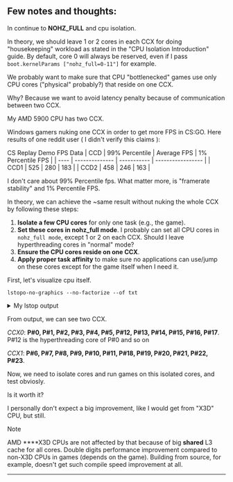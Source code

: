 **Few notes and thoughts:**
------------------------------------------------

In continue to **NOHZ_FULL** and cpu isolation.

In theory, we should leave 1 or 2 cores in each CCX for doing "housekeeping" workload as stated in the "CPU Isolation Introduction" guide.
By default, core 0 will always be reserved, even if I pass `boot.kernelParams ["nohz_full=0-11"]` for example.

We probably want to make sure that CPU "bottlenecked" games use only CPU cores ("physical" probably?) that reside on one CCX.

Why? Because we want to avoid latency penalty because of communication between two CCX.

My AMD 5900 CPU has two CCX.

Windows gamers nuking one CCX in order to get more FPS in CS:GO. Here results of one reddit user ( I didn't verify this claims ):

CS Replay Demo FPS Data
| CCD  | 99% Percentile | Average FPS | 1% Percentile FPS |
| ---- | -------------- | ----------- | ----------------- |
| CCD1 | 525            | 280         | 183               |
| CCD2 | 458            | 246         | 163               |

I don't care about 99% Percentile fps. What matter more, is "framerate stability" and 1% Percentile FPS.

In theory, we can achieve the ~same result without nuking the whole CCX by following these steps:

1. **Isolate a few CPU cores** for only one task (e.g., the game).
2. **Set these cores in nohz_full mode**. I probably can set all CPU cores in `nohz_full mode`, except 1 or 2 on each CCX. Should I leave hyperthreading cores in "normal" mode?
3. **Ensure the CPU cores reside on one CCX**.
4. **Apply proper task affinity** to make sure no applications can use/jump on these cores except for the game itself when I need it.


First, let's visualize cpu itself.

```shell
lstopo-no-graphics --no-factorize --of txt
```

<details>

 <summary>My lstop output</summary>

```shell
┌─────────────────────────────────────────────────────────────────────────────────────────────────────────────────────────────────────────────────────────────────────────┐
│ Machine (63GB total)                                                                                                                                                    │
│                                                                                                                                                                         │
│ ┌──────────────────────────────────────────────────────────────────────────────────────────────────────┐  ├┤╶─┬─────┼┤╶───────┬───────────────────┐                     │
│ │ Package L#0                                                                                          │      │7.9       7.9  │ PCI 01:00.0       │                     │
│ │                                                                                                      │      │               │                   │                     │
│ │ ┌──────────────────────────────────────────────────────────────────────────────────────────────────┐ │      │               │ ┌───────────────┐ │                     │
│ │ │ NUMANode L#0 P#0 (63GB)                                                                          │ │      │               │ │ Block nvme1n1 │ │                     │
│ │ └──────────────────────────────────────────────────────────────────────────────────────────────────┘ │      │               │ │               │ │                     │
│ │                                                                                                      │      │               │ │ 1907 GB       │ │                     │
│ │ ┌──────────────────────────────────────────────────────────────────────────────────────────────────┐ │      │               │ └───────────────┘ │                     │
│ │ │ L3 (32MB)                                                                                        │ │      │               └───────────────────┘                     │
│ │ └──────────────────────────────────────────────────────────────────────────────────────────────────┘ │      │                                                         │
│ │                                                                                                      │      ├─────┼┤╶───────┼┤╶─┬─────┼┤╶───────┬───────────────────┐ │
│ │ ┌─────────────┐  ┌─────────────┐  ┌─────────────┐  ┌─────────────┐  ┌─────────────┐  ┌─────────────┐ │      │7.9       7.9      │7.9       7.9  │ PCI 04:00.0       │ │
│ │ │ L2 (512KB)  │  │ L2 (512KB)  │  │ L2 (512KB)  │  │ L2 (512KB)  │  │ L2 (512KB)  │  │ L2 (512KB)  │ │      │                   │               │                   │ │
│ │ └─────────────┘  └─────────────┘  └─────────────┘  └─────────────┘  └─────────────┘  └─────────────┘ │      │                   │               │ ┌───────────────┐ │ │
│ │                                                                                                      │      │                   │               │ │ Block nvme0n1 │ │ │
│ │ ┌─────────────┐  ┌─────────────┐  ┌─────────────┐  ┌─────────────┐  ┌─────────────┐  ┌─────────────┐ │      │                   │               │ │               │ │ │
│ │ │ L1d (32KB)  │  │ L1d (32KB)  │  │ L1d (32KB)  │  │ L1d (32KB)  │  │ L1d (32KB)  │  │ L1d (32KB)  │ │      │                   │               │ │ 1863 GB       │ │ │
│ │ └─────────────┘  └─────────────┘  └─────────────┘  └─────────────┘  └─────────────┘  └─────────────┘ │      │                   │               │ └───────────────┘ │ │
│ │                                                                                                      │      │                   │               └───────────────────┘ │
│ │ ┌─────────────┐  ┌─────────────┐  ┌─────────────┐  ┌─────────────┐  ┌─────────────┐  ┌─────────────┐ │      │                   │                                     │
│ │ │ L1i (32KB)  │  │ L1i (32KB)  │  │ L1i (32KB)  │  │ L1i (32KB)  │  │ L1i (32KB)  │  │ L1i (32KB)  │ │      │                   ├─────┼┤╶───────┬────────────────┐    │
│ │ └─────────────┘  └─────────────┘  └─────────────┘  └─────────────┘  └─────────────┘  └─────────────┘ │      │                   │0.6       0.6  │ PCI 05:00.0    │    │
│ │                                                                                                      │      │                   │               │                │    │
│ │ ┌─────────────┐  ┌─────────────┐  ┌─────────────┐  ┌─────────────┐  ┌─────────────┐  ┌─────────────┐ │      │                   │               │ ┌────────────┐ │    │
│ │ │ Core L#0    │  │ Core L#1    │  │ Core L#2    │  │ Core L#3    │  │ Core L#4    │  │ Core L#5    │ │      │                   │               │ │ Net enp5s0 │ │    │
│ │ │             │  │             │  │             │  │             │  │             │  │             │ │      │                   │               │ └────────────┘ │    │
│ │ │ ┌─────────┐ │  │ ┌─────────┐ │  │ ┌─────────┐ │  │ ┌─────────┐ │  │ ┌─────────┐ │  │ ┌─────────┐ │ │      │                   │               └────────────────┘    │
│ │ │ │ PU L#0  │ │  │ │ PU L#2  │ │  │ │ PU L#4  │ │  │ │ PU L#6  │ │  │ │ PU L#8  │ │  │ │ PU L#10 │ │ │      │                   │                                     │
│ │ │ │         │ │  │ │         │ │  │ │         │ │  │ │         │ │  │ │         │ │  │ │         │ │ │      │                   ├─────┼┤╶───────┬────────────────┐    │
│ │ │ │   P#0   │ │  │ │   P#1   │ │  │ │   P#2   │ │  │ │   P#3   │ │  │ │   P#4   │ │  │ │   P#5   │ │ │      │                   │0.6       0.6  │ PCI 06:00.0    │    │
│ │ │ └─────────┘ │  │ └─────────┘ │  │ └─────────┘ │  │ └─────────┘ │  │ └─────────┘ │  │ └─────────┘ │ │      │                   │               │                │    │
│ │ │ ┌─────────┐ │  │ ┌─────────┐ │  │ ┌─────────┐ │  │ ┌─────────┐ │  │ ┌─────────┐ │  │ ┌─────────┐ │ │      │                   │               │ ┌────────────┐ │    │
│ │ │ │ PU L#1  │ │  │ │ PU L#3  │ │  │ │ PU L#5  │ │  │ │ PU L#7  │ │  │ │ PU L#9  │ │  │ │ PU L#11 │ │ │      │                   │               │ │ Net wlp6s0 │ │    │
│ │ │ │         │ │  │ │         │ │  │ │         │ │  │ │         │ │  │ │         │ │  │ │         │ │ │      │                   │               │ └────────────┘ │    │
│ │ │ │  P#12   │ │  │ │  P#13   │ │  │ │  P#14   │ │  │ │  P#15   │ │  │ │  P#16   │ │  │ │  P#17   │ │ │      │                   │               └────────────────┘    │
│ │ │ └─────────┘ │  │ └─────────┘ │  │ └─────────┘ │  │ └─────────┘ │  │ └─────────┘ │  │ └─────────┘ │ │      │                   │                                     │
│ │ └─────────────┘  └─────────────┘  └─────────────┘  └─────────────┘  └─────────────┘  └─────────────┘ │      │                   ├─────┼┤╶───────┬────────────────┐    │
│ │                                                                                                      │      │                   │0.2       0.2  │ PCI 07:00.0    │    │
│ │ ┌──────────────────────────────────────────────────────────────────────────────────────────────────┐ │      │                   │               │                │    │
│ │ │ L3 (32MB)                                                                                        │ │      │                   │               │ ┌────────────┐ │    │
│ │ └──────────────────────────────────────────────────────────────────────────────────────────────────┘ │      │                   │               │ │ Net enp7s0 │ │    │
│ │                                                                                                      │      │                   │               │ └────────────┘ │    │
│ │ ┌─────────────┐  ┌─────────────┐  ┌─────────────┐  ┌─────────────┐  ┌─────────────┐  ┌─────────────┐ │      │                   │               └────────────────┘    │
│ │ │ L2 (512KB)  │  │ L2 (512KB)  │  │ L2 (512KB)  │  │ L2 (512KB)  │  │ L2 (512KB)  │  │ L2 (512KB)  │ │      │                   │                                     │
│ │ └─────────────┘  └─────────────┘  └─────────────┘  └─────────────┘  └─────────────┘  └─────────────┘ │      │                   ├─────┼┤╶───────┬─────────────┐       │
│ │                                                                                                      │      │                   │32        32   │ PCI 09:00.0 │       │
│ │ ┌─────────────┐  ┌─────────────┐  ┌─────────────┐  ┌─────────────┐  ┌─────────────┐  ┌─────────────┐ │      │                   │               └─────────────┘       │
│ │ │ L1d (32KB)  │  │ L1d (32KB)  │  │ L1d (32KB)  │  │ L1d (32KB)  │  │ L1d (32KB)  │  │ L1d (32KB)  │ │      │                   │                                     │
│ │ └─────────────┘  └─────────────┘  └─────────────┘  └─────────────┘  └─────────────┘  └─────────────┘ │      │                   └─────┼┤╶───────┬─────────────┐       │
│ │                                                                                                      │      │                    32        32   │ PCI 0a:00.0 │       │
│ │ ┌─────────────┐  ┌─────────────┐  ┌─────────────┐  ┌─────────────┐  ┌─────────────┐  ┌─────────────┐ │      │                                   └─────────────┘       │
│ │ │ L1i (32KB)  │  │ L1i (32KB)  │  │ L1i (32KB)  │  │ L1i (32KB)  │  │ L1i (32KB)  │  │ L1i (32KB)  │ │      │                                                         │
│ │ └─────────────┘  └─────────────┘  └─────────────┘  └─────────────┘  └─────────────┘  └─────────────┘ │      └─────┼┤╶───────┬─────────────┐                           │
│ │                                                                                                      │       4.0       4.0  │ PCI 0b:00.0 │                           │
│ │ ┌─────────────┐  ┌─────────────┐  ┌─────────────┐  ┌─────────────┐  ┌─────────────┐  ┌─────────────┐ │                      └─────────────┘                           │
│ │ │ Core L#6    │  │ Core L#7    │  │ Core L#8    │  │ Core L#9    │  │ Core L#10   │  │ Core L#11   │ │                                                                │
│ │ │             │  │             │  │             │  │             │  │             │  │             │ │                                                                │
│ │ │ ┌─────────┐ │  │ ┌─────────┐ │  │ ┌─────────┐ │  │ ┌─────────┐ │  │ ┌─────────┐ │  │ ┌─────────┐ │ │                                                                │
│ │ │ │ PU L#12 │ │  │ │ PU L#14 │ │  │ │ PU L#16 │ │  │ │ PU L#18 │ │  │ │ PU L#20 │ │  │ │ PU L#22 │ │ │                                                                │
│ │ │ │         │ │  │ │         │ │  │ │         │ │  │ │         │ │  │ │         │ │  │ │         │ │ │                                                                │
│ │ │ │   P#6   │ │  │ │   P#7   │ │  │ │   P#8   │ │  │ │   P#9   │ │  │ │  P#10   │ │  │ │  P#11   │ │ │                                                                │
│ │ │ └─────────┘ │  │ └─────────┘ │  │ └─────────┘ │  │ └─────────┘ │  │ └─────────┘ │  │ └─────────┘ │ │                                                                │
│ │ │ ┌─────────┐ │  │ ┌─────────┐ │  │ ┌─────────┐ │  │ ┌─────────┐ │  │ ┌─────────┐ │  │ ┌─────────┐ │ │                                                                │
│ │ │ │ PU L#13 │ │  │ │ PU L#15 │ │  │ │ PU L#17 │ │  │ │ PU L#19 │ │  │ │ PU L#21 │ │  │ │ PU L#23 │ │ │                                                                │
│ │ │ │         │ │  │ │         │ │  │ │         │ │  │ │         │ │  │ │         │ │  │ │         │ │ │                                                                │
│ │ │ │  P#18   │ │  │ │  P#19   │ │  │ │  P#20   │ │  │ │  P#21   │ │  │ │  P#22   │ │  │ │  P#23   │ │ │                                                                │
│ │ │ └─────────┘ │  │ └─────────┘ │  │ └─────────┘ │  │ └─────────┘ │  │ └─────────┘ │  │ └─────────┘ │ │                                                                │
│ │ └─────────────┘  └─────────────┘  └─────────────┘  └─────────────┘  └─────────────┘  └─────────────┘ │                                                                │
│ └──────────────────────────────────────────────────────────────────────────────────────────────────────┘                                                                │
└─────────────────────────────────────────────────────────────────────────────────────────────────────────────────────────────────────────────────────────────────────────┘
┌─────────────────────────────────────────────────────────────────────────────────────────────────────────────────────────────────────────────────────────────────────────┐
│ Host: Nix                                                                                                                                                               │
│                                                                                                                                                                         │
│ Date: Sun 07 Jul 2024 01:25:26 PM +03                                                                                                                                   │
└─────────────────────────────────────────────────────────────────────────────────────────────────────────────────────────────────────────────────────────────────────────┘
```

</details>

From output, we can see two CCX.

*CCX0*: **P#0, P#1, P#2, P#3, P#4, P#5, P#12, P#13, P#14, P#15, P#16, P#17**. P#12 is the hyperthreading core of P#0 and so on

*CCX1*: **P#6, P#7, P#8, P#9, P#10, P#11, P#18, P#19, P#20, P#21, P#22, P#23**.

Now, we need to isolate cores and run games on this isolated cores, and test obviosly.

Is it worth it?

I personally don't expect a big improvement, like I would get from "X3D" CPU, but still.

> [!NOTE]
> AMD ****X3D CPUs are not affected by that because of big **shared** L3 cache for all cores. Double digits performance improvement compared to non-X3D CPUs in games (depends on the game). Building from source, for example, doesn't get such compile speed improvement at all.



------------------------------------------------
